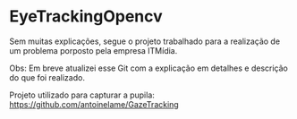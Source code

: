 # EyeTrackingOpencv

Sem muitas explicações, segue o projeto trabalhado para a realização de um problema porposto pela empresa ITMídia. 

Obs: Em breve atualizei esse Git com a explicação em detalhes e descrição do que foi realizado. 

 



Projeto utilizado para capturar a pupila: 
https://github.com/antoinelame/GazeTracking
